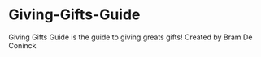 # Giving-Gifts-Guide
Giving Gifts Guide is the guide to giving greats gifts!
Created by Bram De Coninck